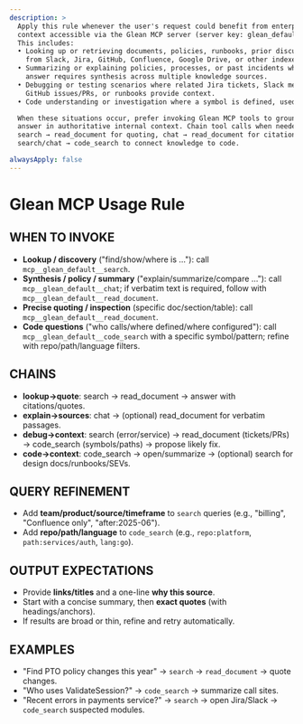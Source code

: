 ```yaml
---
description: >
  Apply this rule whenever the user's request could benefit from enterprise
  context accessible via the Glean MCP server (server key: glean_default).
  This includes:
  • Looking up or retrieving documents, policies, runbooks, prior discussions, or design docs
    from Slack, Jira, GitHub, Confluence, Google Drive, or other indexed sources.
  • Summarizing or explaining policies, processes, or past incidents where the
    answer requires synthesis across multiple knowledge sources.
  • Debugging or testing scenarios where related Jira tickets, Slack messages,
    GitHub issues/PRs, or runbooks provide context.
  • Code understanding or investigation where a symbol is defined, used, or configured.

  When these situations occur, prefer invoking Glean MCP tools to ground the
  answer in authoritative internal context. Chain tool calls when needed:
  search → read_document for quoting, chat → read_document for citations, or
  search/chat → code_search to connect knowledge to code.

alwaysApply: false
---
```


# Glean MCP Usage Rule

## WHEN TO INVOKE

- **Lookup / discovery** ("find/show/where is …"): call `mcp__glean_default__search`.
- **Synthesis / policy / summary** ("explain/summarize/compare …"): call
  `mcp__glean_default__chat`; if verbatim text is required, follow with
  `mcp__glean_default__read_document`.
- **Precise quoting / inspection** (specific doc/section/table): call
  `mcp__glean_default__read_document`.
- **Code questions** ("who calls/where defined/where configured"): call
  `mcp__glean_default__code_search` with a specific symbol/pattern; refine
  with repo/path/language filters.

## CHAINS

- **lookup→quote**: search → read_document → answer with citations/quotes.
- **explain→sources**: chat → (optional) read_document for verbatim passages.
- **debug→context**: search (error/service) → read_document (tickets/PRs) →
  code_search (symbols/paths) → propose likely fix.
- **code→context**: code_search → open/summarize → (optional) search for design docs/runbooks/SEVs.

## QUERY REFINEMENT

- Add **team/product/source/timeframe** to `search` queries (e.g., "billing", "Confluence only", "after:2025-06").
- Add **repo/path/language** to `code_search` (e.g., `repo:platform`, `path:services/auth`, `lang:go`).

## OUTPUT EXPECTATIONS

- Provide **links/titles** and a one-line **why this source**.
- Start with a concise summary, then **exact quotes** (with headings/anchors).
- If results are broad or thin, refine and retry automatically.

## EXAMPLES

- "Find PTO policy changes this year" → `search` → `read_document` → quote changes.
- "Who uses ValidateSession?" → `code_search` → summarize call sites.
- "Recent errors in payments service?" → `search` → open Jira/Slack → `code_search` suspected modules.
